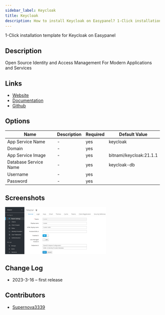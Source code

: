 ```yaml
---
sidebar_label: Keycloak
title: Keycloak
description: How to install Keycloak on Easypanel? 1-Click installation template for Keycloak on Easypanel
---
```


<!-- generated -->

1-Click installation template for Keycloak on Easypanel

## Description

Open Source Identity and Access Management For Modern Applications and Services

## Links

- [Website](https://www.keycloak.org)
- [Documentation](https://www.keycloak.org/documentation)
- [Github](https://github.com/keycloak/keycloak)

## Options

Name | Description | Required | Default Value
-|-|-|-
App Service Name | - | yes | keycloak
Domain | - | yes | 
App Service Image | - | yes | bitnami/keycloak:21.1.1
Database Service Name | - | yes | keycloak-db
Username | - | yes | 
Password | - | yes | 

## Screenshots

![Keycloak Screenshot](./assets/screenshot.png)

## Change Log

- 2023-3-16 – first release

## Contributors

- [Supernova3339](https://github.com/Supernova3339)
